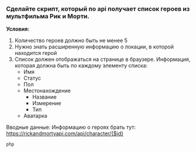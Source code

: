 ### Сделайте скрипт, который по api получает список героев из мультфильма Рик и Морти.

**Условия:**

1. Количество героев должно быть не менее 5
2. Нужно знать расширенную информацию о локации, в которой находится герой
3. Список должен отображаться на странице в браузере. Информация, которая должна быть по каждому элементу списка:
   * Имя
   * Статус
   * Пол
   * Местонахождение
     * Название
     * Измерение
     * Тип
   * Аватарка

Вводные данные:
Информацию о героях брать тут: https://rickandmortyapi.com/api/character/{$id}

```php```
